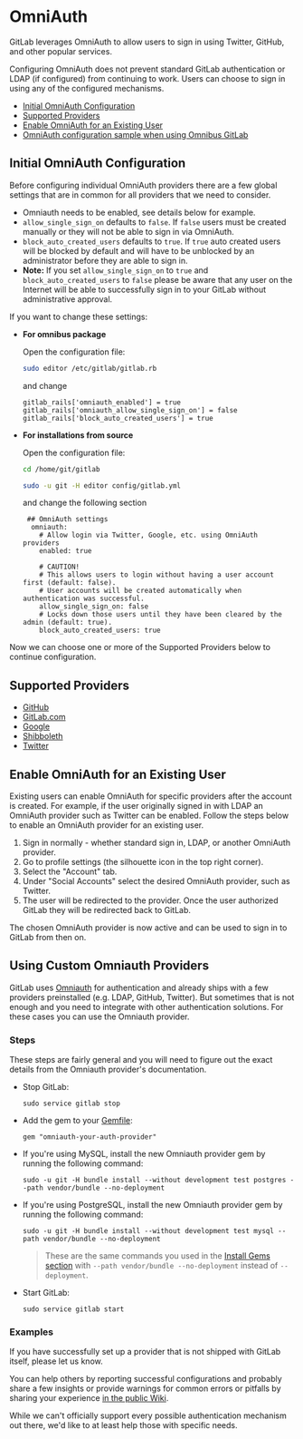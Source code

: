 # OmniAuth

GitLab leverages OmniAuth to allow users to sign in using Twitter, GitHub, and other popular services.

Configuring OmniAuth does not prevent standard GitLab authentication or LDAP (if configured) from continuing to work. Users can choose to sign in using any of the configured mechanisms.

- [Initial OmniAuth Configuration](#initial-omniauth-configuration)
- [Supported Providers](#supported-providers)
- [Enable OmniAuth for an Existing User](#enable-omniauth-for-an-existing-user)
- [OmniAuth configuration sample when using Omnibus GitLab](https://gitlab.com/gitlab-org/omnibus-gitlab/tree/master#omniauth-google-twitter-github-login)

## Initial OmniAuth Configuration

Before configuring individual OmniAuth providers there are a few global settings that are in common for all providers that we need to consider.

- Omniauth needs to be enabled, see details below for example.
- `allow_single_sign_on` defaults to `false`. If `false` users must be created manually or they will not be able to
sign in via OmniAuth.
- `block_auto_created_users` defaults to `true`. If `true` auto created users will be blocked by default and will
have to be unblocked by an administrator before they are able to sign in.
- **Note:** If you set `allow_single_sign_on` to `true` and `block_auto_created_users` to `false` please be aware
that any user on the Internet will be able to successfully sign in to your GitLab without administrative approval.

If you want to change these settings:

* **For omnibus package**

    Open the configuration file:

    ```sh
    sudo editor /etc/gitlab/gitlab.rb
    ```

    and change

    ```
    gitlab_rails['omniauth_enabled'] = true
    gitlab_rails['omniauth_allow_single_sign_on'] = false
    gitlab_rails['block_auto_created_users'] = true
    ```

* **For installations from source**

    Open the configuration file:

    ```sh
    cd /home/git/gitlab

    sudo -u git -H editor config/gitlab.yml
    ```

    and change the following section

    ```
     ## OmniAuth settings
      omniauth:
        # Allow login via Twitter, Google, etc. using OmniAuth providers
        enabled: true

        # CAUTION!
        # This allows users to login without having a user account first (default: false).
        # User accounts will be created automatically when authentication was successful.
        allow_single_sign_on: false
        # Locks down those users until they have been cleared by the admin (default: true).
        block_auto_created_users: true
    ```

Now we can choose one or more of the Supported Providers below to continue configuration.

## Supported Providers

- [GitHub](github.md)
- [GitLab.com](gitlab.md)
- [Google](google.md)
- [Shibboleth](shibboleth.md)
- [Twitter](twitter.md)

## Enable OmniAuth for an Existing User

Existing users can enable OmniAuth for specific providers after the account is created. For example, if the user originally signed in with LDAP an OmniAuth provider such as Twitter can be enabled. Follow the steps below to enable an OmniAuth provider for an existing user.

1. Sign in normally - whether standard sign in, LDAP, or another OmniAuth provider.
1. Go to profile settings (the silhouette icon in the top right corner).
1. Select the "Account" tab.
1. Under "Social Accounts" select the desired OmniAuth provider, such as Twitter.
1. The user will be redirected to the provider. Once the user authorized GitLab they will be redirected back to GitLab.

The chosen OmniAuth provider is now active and can be used to sign in to GitLab from then on.

## Using Custom Omniauth Providers

GitLab uses [Omniauth](http://www.omniauth.org/) for authentication and already ships with a few providers preinstalled (e.g. LDAP, GitHub, Twitter). But sometimes that is not enough and you need to integrate with other authentication solutions. For these cases you can use the Omniauth provider.

### Steps

These steps are fairly general and you will need to figure out the exact details from the Omniauth provider's documentation.

-   Stop GitLab:

        sudo service gitlab stop

-   Add the gem to your [Gemfile](https://gitlab.com/gitlab-org/gitlab-ce/blob/master/Gemfile):

        gem "omniauth-your-auth-provider"

-   If you're using MySQL, install the new Omniauth provider gem by running the following command:

        sudo -u git -H bundle install --without development test postgres --path vendor/bundle --no-deployment

-   If you're using PostgreSQL, install the new Omniauth provider gem by running the following command:

        sudo -u git -H bundle install --without development test mysql --path vendor/bundle --no-deployment

    > These are the same commands you used in the [Install Gems section](#install-gems) with `--path vendor/bundle --no-deployment` instead of `--deployment`.

-   Start GitLab:

        sudo service gitlab start

### Examples

If you have successfully set up a provider that is not shipped with GitLab itself, please let us know.

You can help others by reporting successful configurations and probably share a few insights or provide warnings for common errors or pitfalls by sharing your experience [in the public Wiki](https://github.com/gitlabhq/gitlab-public-wiki/wiki/Custom-omniauth-provider-configurations).

While we can't officially support every possible authentication mechanism out there, we'd like to at least help those with specific needs.
